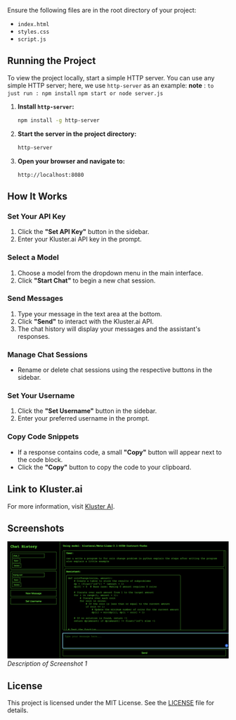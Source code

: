 
Ensure the following files are in the root directory of your project:

- `index.html`
- `styles.css`
- `script.js`

## Running the Project

To view the project locally, start a simple HTTP server. You can use any simple HTTP server; here, we use `http-server` as an example:
**note** : ``` to just run :
            npm install ```
           ``` npm start or node server.js
            ```
1. **Install `http-server`:**

    ```sh
    npm install -g http-server
    ```

2. **Start the server in the project directory:**

    ```sh
    http-server
    ```

3. **Open your browser and navigate to:**

    ```
    http://localhost:8080
    ```

## How It Works

### Set Your API Key

1. Click the **"Set API Key"** button in the sidebar.
2. Enter your Kluster.ai API key in the prompt.

### Select a Model

1. Choose a model from the dropdown menu in the main interface.
2. Click **"Start Chat"** to begin a new chat session.

### Send Messages

1. Type your message in the text area at the bottom.
2. Click **"Send"** to interact with the Kluster.ai API.
3. The chat history will display your messages and the assistant's responses.

### Manage Chat Sessions

- Rename or delete chat sessions using the respective buttons in the sidebar.

### Set Your Username

1. Click the **"Set Username"** button in the sidebar.
2. Enter your preferred username in the prompt.

### Copy Code Snippets

- If a response contains code, a small **"Copy"** button will appear next to the code block.
- Click the **"Copy"** button to copy the code to your clipboard.

## Link to Kluster.ai

For more information, visit [Kluster AI](https://www.kluster.ai/).

## Screenshots

![Screenshot 1](screenshot1.png)
*Description of Screenshot 1*



## License

This project is licensed under the MIT License. See the [LICENSE](LICENSE) file for details.
